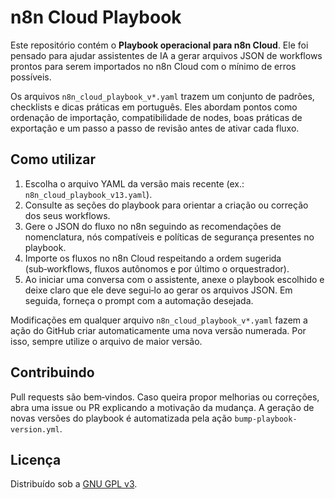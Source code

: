 # n8n Cloud Playbook

Este repositório contém o **Playbook operacional para n8n Cloud**. Ele foi pensado para ajudar assistentes de IA a gerar arquivos JSON de workflows prontos para serem importados no n8n Cloud com o mínimo de erros possíveis.

Os arquivos `n8n_cloud_playbook_v*.yaml` trazem um conjunto de padrões, checklists e dicas práticas em português. Eles abordam pontos como ordenação de importação, compatibilidade de nodes, boas práticas de exportação e um passo a passo de revisão antes de ativar cada fluxo.

## Como utilizar

1. Escolha o arquivo YAML da versão mais recente (ex.: `n8n_cloud_playbook_v13.yaml`).
2. Consulte as seções do playbook para orientar a criação ou correção dos seus workflows.
3. Gere o JSON do fluxo no n8n seguindo as recomendações de nomenclatura, nós compatíveis e políticas de segurança presentes no playbook.
4. Importe os fluxos no n8n Cloud respeitando a ordem sugerida (sub‑workflows, fluxos autônomos e por último o orquestrador).
5. Ao iniciar uma conversa com o assistente, anexe o playbook escolhido e deixe claro que ele deve segui‑lo ao gerar os arquivos JSON. Em seguida, forneça o prompt com a automação desejada.

Modificações em qualquer arquivo `n8n_cloud_playbook_v*.yaml` fazem a ação do GitHub criar automaticamente uma nova versão numerada. Por isso, sempre utilize o arquivo de maior versão.

## Contribuindo

Pull requests são bem‑vindos. Caso queira propor melhorias ou correções, abra uma issue ou PR explicando a motivação da mudança. A geração de novas versões do playbook é automatizada pela ação `bump-playbook-version.yml`.

## Licença

Distribuído sob a [GNU GPL v3](LICENSE).


